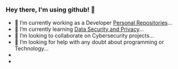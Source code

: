 ### Hey there, I'm using github! 👋

<!--
**utopicArt/utopicArt** is a ✨ _special_ ✨ repository because its `README.md` (this file) appears on your GitHub profile.

Here are some ideas to get you started:-->

- 🔭 I’m currently working as a Developer [Personal Repositories](https://github.com/utopicArt?tab=repositories)...
- 🌱 I’m currently learning [Data Security and Privacy](https://utopicart.github.io/automatas1/)...
- 👯 I’m looking to collaborate on Cybersecurity projects...
- 🤔 I’m looking for help with any doubt about programming or Technology...
- 
- <!--💬 Ask me about ...
- 😄 Pronouns: ...
- ⚡ Fun fact: 
-->
